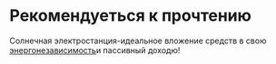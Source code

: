 # Рекомендуеться к прочтению

Солнечная электростанция-идеальное вложение средств в свою 
[энергонезависимость](https://shykyr09.github.io/Shykyr09/)и пассивный доходю!

